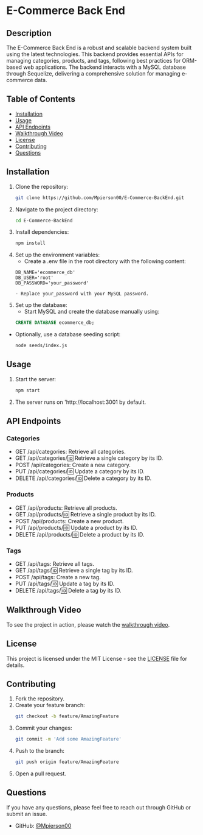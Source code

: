 # E-Commerce Back End

## Description

The E-Commerce Back End is a robust and scalable backend system built using the latest technologies. This backend provides essential APIs for managing categories, products, and tags, following best practices for ORM-based web applications. The backend interacts with a MySQL database through Sequelize, delivering a comprehensive solution for managing e-commerce data.

## Table of Contents 

- [Installation](#installation)
- [Usage](#usage)
- [API Endpoints](#api-endpoints)
- [Walkthrough Video](#walkthrough-video)
- [License](#license)
- [Contributing](#contributing)
- [Questions](#questions)

## Installation

1. Clone the repository:
   ```bash
   git clone https://github.com/Mpierson00/E-Commerce-BackEnd.git
2. Navigate to the project directory: 
    ```bash
    cd E-Commerce-BackEnd
3. Install dependencies: 
    ```bash
    npm install
4. Set up the environment variables:
    - Create a .env file in the root directory with the following content:
    ```plaintext
    DB_NAME='ecommerce_db'
    DB_USER='root'
    DB_PASSWORD='your_password'

    - Replace your_password with your MySQL password.
5. Set up the database:
    - Start MySQL and create the database manually using:
    ```sql
    CREATE DATABASE ecommerce_db;
- Optionally, use a database seeding script:
    ```bash
    node seeds/index.js

## Usage

1. Start the server:
    ```bash
    npm start
2. The server runs on 'http://localhost:3001 by default.

## API Endpoints

### Categories

- GET /api/categories: Retrieve all categories.
- GET /api/categories/:id: Retrieve a single category by its ID.
- POST /api/categories: Create a new category.
- PUT /api/categories/:id: Update a category by its ID.
- DELETE /api/categories/:id: Delete a category by its ID.

### Products

- GET /api/products: Retrieve all products.
- GET /api/products/:id: Retrieve a single product by its ID.
- POST /api/products: Create a new product.
- PUT /api/products/:id: Update a product by its ID.
- DELETE /api/products/:id: Delete a product by its ID.

### Tags

- GET /api/tags: Retrieve all tags.
- GET /api/tags/:id: Retrieve a single tag by its ID.
- POST /api/tags: Create a new tag.
- PUT /api/tags/:id: Update a tag by its ID.
- DELETE /api/tags/:id: Delete a tag by its ID.

## Walkthrough Video

To see the project in action, please watch the [walkthrough video]().

## License 

This project is licensed under the MIT License - see the [LICENSE](LICENSE) file for details.

## Contributing

1. Fork the repository.
2. Create your feature branch:
    ```bash
    git checkout -b feature/AmazingFeature
    ```
3. Commit your changes:
    ```bash
    git commit -m 'Add some AmazingFeature'
    ```
4. Push to the branch:
    ```bash
    git push origin feature/AmazingFeature
    ```
5. Open a pull request.

## Questions

If you have any questions, please feel free to reach out through GitHub or submit an issue.

- GitHub: [@Mpierson00](https://github.com/Mpierson00)